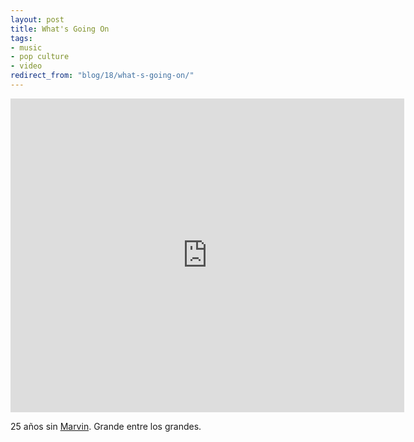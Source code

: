 ```yaml
---
layout: post
title: What's Going On
tags:
- music
- pop culture
- video
redirect_from: "blog/18/what-s-going-on/"
---
```

<iframe width="630" height="502" src="http://www.youtube.com/embed/Y9KC7uhMY9s" frameborder="0" allowfullscreen></iframe>

25 años sin <a href="http://www.allmusic.com/artist/marvin-gaye-p4344">Marvin</a>. Grande entre los grandes.

